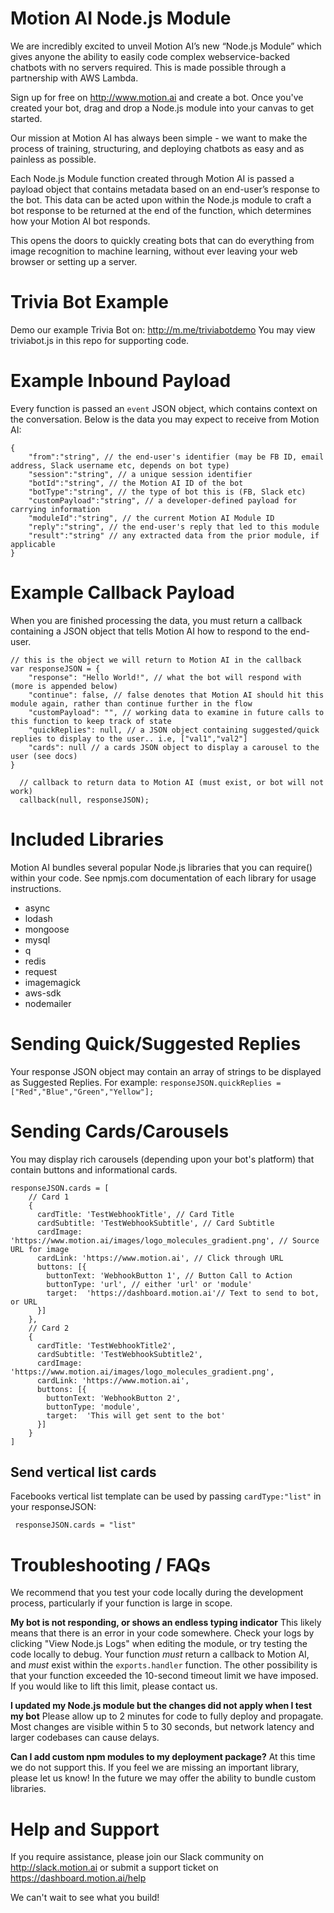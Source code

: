 # Motion AI Node.js Module

We are incredibly excited to unveil Motion AI’s new “Node.js Module” which gives anyone the ability to easily code complex webservice-backed chatbots with no servers required.  This is made possible through a partnership with AWS Lambda.

Sign up for free on http://www.motion.ai and create a bot.  Once you've created your bot, drag and drop a Node.js module into your canvas to get started.

Our mission at Motion AI has always been simple - we want to make the process of training, structuring, and deploying chatbots as easy and as painless as possible.

Each Node.js Module function created through Motion AI is passed a payload object that contains metadata based on an end-user’s response to the bot. This data can be acted upon within the Node.js module to craft a bot response to be returned at the end of the function, which determines how your Motion AI bot responds.

This opens the doors to quickly creating bots that can do everything from image recognition to machine learning, without ever leaving your web browser or setting up a server.

# Trivia Bot Example
Demo our example Trivia Bot on: http://m.me/triviabotdemo
You may view triviabot.js in this repo for supporting code.

# Example Inbound Payload
Every function is passed an `event` JSON object, which contains context on the conversation.  Below is the data you may expect to receive from Motion AI:

    {
        "from":"string", // the end-user's identifier (may be FB ID, email address, Slack username etc, depends on bot type)
        "session":"string", // a unique session identifier
        "botId":"string", // the Motion AI ID of the bot
        "botType":"string", // the type of bot this is (FB, Slack etc)
        "customPayload":"string", // a developer-defined payload for carrying information
        "moduleId":"string", // the current Motion AI Module ID
        "reply":"string", // the end-user's reply that led to this module
        "result":"string" // any extracted data from the prior module, if applicable
    }

# Example Callback Payload
When you are finished processing the data, you must return a callback containing a JSON object that tells Motion AI how to respond to the end-user.

    // this is the object we will return to Motion AI in the callback
    var responseJSON = {
        "response": "Hello World!", // what the bot will respond with (more is appended below)
        "continue": false, // false denotes that Motion AI should hit this module again, rather than continue further in the flow
        "customPayload": "", // working data to examine in future calls to this function to keep track of state
        "quickReplies": null, // a JSON object containing suggested/quick replies to display to the user.. i.e, ["val1","val2"]
        "cards": null // a cards JSON object to display a carousel to the user (see docs)
    }

      // callback to return data to Motion AI (must exist, or bot will not work)
      callback(null, responseJSON);

# Included Libraries
Motion AI bundles several popular Node.js libraries that you can require() within your code.  See npmjs.com documentation of each library for usage instructions.
+ async
+ lodash
+ mongoose
+ mysql
+ q
+ redis
+ request
+ imagemagick
+ aws-sdk
+ nodemailer

# Sending Quick/Suggested Replies 
Your response JSON object may contain an array of strings to be displayed as Suggested Replies.  For example:
`responseJSON.quickReplies = ["Red","Blue","Green","Yellow"];`

# Sending Cards/Carousels
You may display rich carousels (depending upon your bot's platform) that contain buttons and informational cards.

    responseJSON.cards = [
        // Card 1
        {
          cardTitle: 'TestWebhookTitle', // Card Title
          cardSubtitle: 'TestWebhookSubtitle', // Card Subtitle
          cardImage: 'https://www.motion.ai/images/logo_molecules_gradient.png', // Source URL for image
          cardLink: 'https://www.motion.ai', // Click through URL
          buttons: [{
            buttonText: 'WebhookButton 1', // Button Call to Action
            buttonType: 'url', // either 'url' or 'module'
            target:  'https://dashboard.motion.ai'// Text to send to bot, or URL
          }]
        },
        // Card 2
        {
          cardTitle: 'TestWebhookTitle2',
          cardSubtitle: 'TestWebhookSubtitle2',
          cardImage: 'https://www.motion.ai/images/logo_molecules_gradient.png',
          cardLink: 'https://www.motion.ai',
          buttons: [{
            buttonText: 'WebhookButton 2',
            buttonType: 'module',
            target:  'This will get sent to the bot'
          }]
        }
    ]
    
 ## Send vertical list cards
Facebooks vertical list template can be used by passing ``` cardType:"list" ``` in your responseJSON: 

``` responseJSON.cards = "list"```

    
# Troubleshooting / FAQs
We recommend that you test your code locally during the development process, particularly if your function is large in scope.

**My bot is not responding, or shows an endless typing indicator**
This likely means that there is an error in your code somewhere.  Check your logs by clicking "View Node.js Logs" when editing the module, or try testing the code locally to debug.  Your function *must* return a callback to Motion AI, and *must* exist within the `exports.handler` function. The other possibility is that your function exceeded the 10-second timeout limit we have imposed. If you would like to lift this limit, please contact us.

**I updated my Node.js module but the changes did not apply when I test my bot**
Please allow up to 2 minutes for code to fully deploy and propagate. Most changes are visible within 5 to 30 seconds, but network latency and larger codebases can cause delays.

**Can I add custom npm modules to my deployment package?**
At this time we do not support this.  If you feel we are missing an important library, please let us know! In the future we may offer the ability to bundle custom libraries.

# Help and Support
If you require assistance, please join our Slack community on http://slack.motion.ai or submit a support ticket on https://dashboard.motion.ai/help

We can't wait to see what you build!
